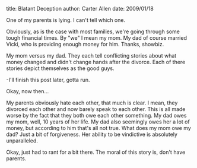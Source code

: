 title: Blatant Deception
author: Carter Allen
date: 2009/01/18

One of my parents is lying. I can't tell which one.  

Obviously, as is the case with most families, we're going through some tough financial times. By "we" I mean my mom. My dad of course married Vicki, who is providing enough money for him. Thanks, showbiz.  

My mom versus my dad. They each tell conflicting stories about what money changed and didn't change hands after the divorce. Each of there stories depict themselves as the good guys.  

-I'll finish this post later, gotta run.  

Okay, now then...  

My parents obviously hate each other, that much is clear. I mean, they divorced each other and now barely speak to each other. This is all made worse by the fact that they both owe each other something. My dad owes my mom, well, 10 years of her life. My dad also seemingly owes her a lot of money, but according to him that's all not true. What does my mom owe my dad? Just a bit of forgiveness. Her ability to be vindictive is absolutely unparalleled.  

Okay, just had to rant for a bit there. The moral of this story is, don't have parents.